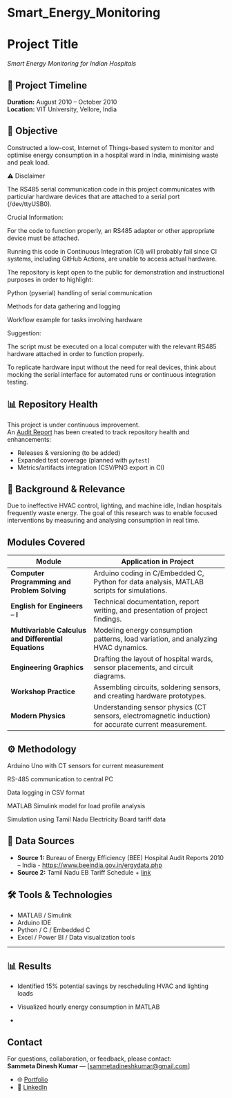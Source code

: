 # Smart_Energy_Monitoring

# Project Title
*Smart Energy Monitoring for Indian Hospitals*

## 📅 Project Timeline
**Duration:** August 2010 – October  2010  
**Location:** VIT University, Vellore, India 


## 📌 Objective
Constructed a low-cost, Internet of Things-based system to monitor and optimise energy consumption in a hospital ward in India, minimising waste and peak load.

⚠️ Disclaimer

The RS485 serial communication code in this project communicates with particular hardware devices that are attached to a serial port (/dev/ttyUSB0).

Crucial Information:

For the code to function properly, an RS485 adapter or other appropriate device must be attached.

Running this code in Continuous Integration (CI) will probably fail since CI systems, including GitHub Actions, are unable to access actual hardware.

The repository is kept open to the public for demonstration and instructional purposes in order to highlight:

Python (pyserial) handling of serial communication

Methods for data gathering and logging

Workflow example for tasks involving hardware

Suggestion:

The script must be executed on a local computer with the relevant RS485 hardware attached in order to function properly.

To replicate hardware input without the need for real devices, think about mocking the serial interface for automated runs or continuous integration testing.

## 📊 Repository Health

This project is under continuous improvement.  
An [Audit Report](../../issues/1) has been created to track repository health and enhancements:  
- Releases & versioning (to be added)  
- Expanded test coverage (planned with `pytest`)  
- Metrics/artifacts integration (CSV/PNG export in CI)  



## 🏥 Background & Relevance
Due to ineffective HVAC control, lighting, and machine idle, Indian hospitals frequently waste energy. 
The goal of this research was to enable focused interventions by measuring and analysing consumption in real time.

## Modules Covered
| **Module**                                            | **Application in Project**                                                                             |
| ----------------------------------------------------- | ----------------------------------------------------------------------------------------                           |
| **Computer Programming and Problem Solving**          | Arduino coding in C/Embedded C, Python for data analysis, MATLAB scripts for simulations.              |
| **English for Engineers – I**                         | Technical documentation, report writing, and presentation of project findings.                         |
| **Multivariable Calculus and Differential Equations** | Modeling energy consumption patterns, load variation, and analyzing HVAC dynamics.                     |
| **Engineering Graphics**                              | Drafting the layout of hospital wards, sensor placements, and circuit diagrams.                        |
| **Workshop Practice**                                 | Assembling circuits, soldering sensors, and creating hardware prototypes.                              |
| **Modern Physics**                                    | Understanding sensor physics (CT sensors, electromagnetic induction) for accurate current measurement. |


## ⚙️ Methodology
Arduino Uno with CT sensors for current measurement

RS-485 communication to central PC

Data logging in CSV format

MATLAB Simulink model for load profile analysis

Simulation using Tamil Nadu Electricity Board tariff data


## 📂 Data Sources
- **Source 1:** Bureau of Energy Efficiency (BEE) Hospital Audit Reports 2010 – India -  https://www.beeindia.gov.in/ergydata.php
- **Source 2:** Tamil Nadu EB Tariff Schedule + [link](https://www.tnerc.tn.gov.in/raw_data_2010.php)  



## 🛠️ Tools & Technologies
- MATLAB / Simulink
- Arduino IDE
- Python / C / Embedded C
- Excel / Power BI / Data visualization tools

---

## 📊 Results
- Identified 15% potential savings by rescheduling HVAC and lighting loads

- Visualized hourly energy consumption in MATLAB
- 
## Contact  
For questions, collaboration, or feedback, please contact:  
**Sammeta Dinesh Kumar** — [sammetadineshkumar@gmail.com]
- 🌐 [Portfolio](https://dineshkumarsammeta.github.io/)  
- 🔗 [LinkedIn](https://www.linkedin.com/in/dineshsammeta)   


